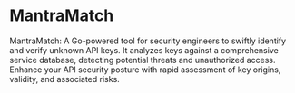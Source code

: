 # MantraMatch
MantraMatch: A Go-powered tool for security engineers to swiftly identify and verify unknown API keys. It analyzes keys against a comprehensive service database, detecting potential threats and unauthorized access. Enhance your API security posture with rapid assessment of key origins, validity, and associated risks.
